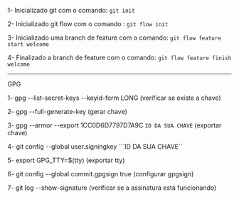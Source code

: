 1- Inicializado git com o comando: ```git init```

2- Inicializado git flow com o comando : ```git flow init```

3- Inicializado uma branch de feature com o comando: ```git flow feature start welcome```

4- Finalizado a branch de feature com o comando: ```git flow feature finish welcome```

 
________________________________
GPG

1- gpg --list-secret-keys --keyid-form LONG (verificar se existe a chave)

2- gpg --full-generate-key (gerar chave)

3- gpg --armor --export 1CC0D6D7797D7A9C ```ID DA SUA CHAVE``` (exportar chave)

4- git config --global user.signingkey ```ID DA SUA CHAVE``

5- export GPG_TTY=$(tty) (exportar tty)

6- git config --global commit.gpgsign true (configurar gpgsign)

7- git log --show-signature (verificar se a assinatura está funcionando)